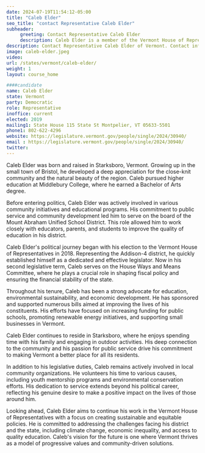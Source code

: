 ```yaml
---
date: 2024-07-19T11:54:12-05:00
title: "Caleb Elder"
seo_title: "contact Representative Caleb Elder"
subheader:
     greeting: Contact Representative Caleb Elder
     description: Caleb Elder is a member of the Vermont House of Representatives, representing Addison-4 District. He assumed office on January 9, 2019. His current term ends on January 8, 2025.
description: Contact Representative Caleb Elder of Vermont. Contact information for Caleb Elder includes email address, phone number, and mailing address.
image: caleb-elder.jpeg
video:
url: /states/vermont/caleb-elder/
weight: 1
layout: course_home

####candidate
name: Caleb Elder
state: Vermont
party: Democratic
role: Representative
inoffice: current
elected: 2019
mailing1: State House 115 State St Montpelier, VT 05633-5501
phone1: 802-622-4296
website: https://legislature.vermont.gov/people/single/2024/30940/
email : https://legislature.vermont.gov/people/single/2024/30940/
twitter:
---
```

Caleb Elder was born and raised in Starksboro, Vermont. Growing up in the small town of Bristol, he developed a deep appreciation for the close-knit community and the natural beauty of the region. Caleb pursued higher education at Middlebury College, where he earned a Bachelor of Arts degree.

Before entering politics, Caleb Elder was actively involved in various community initiatives and educational programs. His commitment to public service and community development led him to serve on the board of the Mount Abraham Unified School District. This role allowed him to work closely with educators, parents, and students to improve the quality of education in his district.

Caleb Elder's political journey began with his election to the Vermont House of Representatives in 2018. Representing the Addison-4 district, he quickly established himself as a dedicated and effective legislator. Now in his second legislative term, Caleb serves on the House Ways and Means Committee, where he plays a crucial role in shaping fiscal policy and ensuring the financial stability of the state.

Throughout his tenure, Caleb has been a strong advocate for education, environmental sustainability, and economic development. He has sponsored and supported numerous bills aimed at improving the lives of his constituents. His efforts have focused on increasing funding for public schools, promoting renewable energy initiatives, and supporting small businesses in Vermont.

Caleb Elder continues to reside in Starksboro, where he enjoys spending time with his family and engaging in outdoor activities. His deep connection to the community and his passion for public service drive his commitment to making Vermont a better place for all its residents.

In addition to his legislative duties, Caleb remains actively involved in local community organizations. He volunteers his time to various causes, including youth mentorship programs and environmental conservation efforts. His dedication to service extends beyond his political career, reflecting his genuine desire to make a positive impact on the lives of those around him.

Looking ahead, Caleb Elder aims to continue his work in the Vermont House of Representatives with a focus on creating sustainable and equitable policies. He is committed to addressing the challenges facing his district and the state, including climate change, economic inequality, and access to quality education. Caleb's vision for the future is one where Vermont thrives as a model of progressive values and community-driven solutions.
